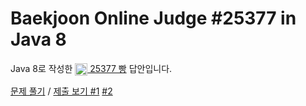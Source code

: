 # Baekjoon Online Judge #25377 in Java 8
Java 8로 작성한 [<img src="https://static.solved.ac/tier_small/2.svg" height="20" align="center">
25377 빵](https://www.acmicpc.net/problem/25377) 답안입니다.

[문제 풀기](https://www.acmicpc.net/problem/25377) /
[제출 보기 #1](https://www.acmicpc.net/source/86677725)
[#2](https://www.acmicpc.net/source/86677457)
